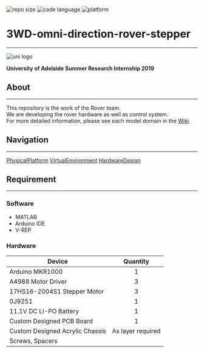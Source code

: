 <p>
<img src="https://img.shields.io/github/repo-size/UofA-EEE-LAUS/3WD-omni-direction-rover-stepper" alt="repo size">
<img src="https://img.shields.io/github/languages/top/UofA-EEE-LAUS/3WD-omni-direction-rover-stepper" alt="code language">
<img src="https://img.shields.io/badge/platform-MacOS 10.15.3-blue" alt="platform">
</p>

# 3WD-omni-direction-rover-stepper 
***
<img src="https://upload.wikimedia.org/wikipedia/en/thumb/c/ca/University-of-Adelaide-Logo.svg/220px-University-of-Adelaide-Logo.svg.png" alt="uni logo">

**University of Adelaide Summer Research Internship 2019**

## About 
***
This repository is the work of the Rover team.\
We are developing the rover hardware as well as control system.\
For more detailed information, please see each model domain in the [Wiki](https://github.com/UofA-EEE-LAUS/3WD-omni-direction-rover-stepper/wiki).
## Navigation 
***
[PhysicalPlatform](https://github.com/UofA-EEE-LAUS/3WD-omni-direction-rover-stepper/tree/master/Physical%20Platform)
[VirtualEnvironment](https://github.com/UofA-EEE-LAUS/3WD-omni-direction-rover-stepper/tree/master/Virtual%20Environment)
[HardwareDesign](https://github.com/UofA-EEE-LAUS/3WD-omni-direction-rover-stepper/tree/master/Hardware%20Designs/PCB)
## Requirement
***
### Software
* MATLAB
* Arduino IDE
* V-REP

### Hardware
| Device        | Quantity      |
| ------------- |:-------------:|
| Arduino MKR1000      | 1 |
| A4988 Motor Driver      | 3      |
|17HS16-2004S1 Stepper Motor|3|
| 0J9251 | 1      |
|11.1V DC LI-PO Battery| 1 |
|Custom Designed PCB Board|1|
|Custom Designed Acrylic Chassis|As layer required|
|Screws, Spacers||

